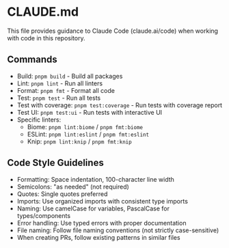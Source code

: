 # CLAUDE.md

This file provides guidance to Claude Code (claude.ai/code) when working with code in this repository.

## Commands
- Build: `pnpm build` - Build all packages
- Lint: `pnpm lint` - Run all linters
- Format: `pnpm fmt` - Format all code
- Test: `pnpm test` - Run all tests
- Test with coverage: `pnpm test:coverage` - Run tests with coverage report
- Test UI: `pnpm test:ui` - Run tests with interactive UI
- Specific linters:
  - Biome: `pnpm lint:biome` / `pnpm fmt:biome`
  - ESLint: `pnpm lint:eslint` / `pnpm fmt:eslint`
  - Knip: `pnpm lint:knip` / `pnpm fmt:knip`

## Code Style Guidelines
- Formatting: Space indentation, 100-character line width
- Semicolons: "as needed" (not required)
- Quotes: Single quotes preferred
- Imports: Use organized imports with consistent type imports
- Naming: Use camelCase for variables, PascalCase for types/components
- Error handling: Use typed errors with proper documentation
- File naming: Follow file naming conventions (not strictly case-sensitive)
- When creating PRs, follow existing patterns in similar files